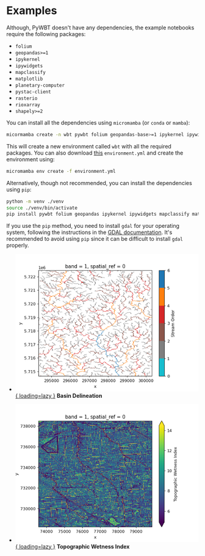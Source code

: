 # Examples

Although, PyWBT doesn't have any dependencies, the example notebooks require
the following packages:

- `folium`
- `geopandas>=1`
- `ipykernel`
- `ipywidgets`
- `mapclassify`
- `matplotlib`
- `planetary-computer`
- `pystac-client`
- `rasterio`
- `rioxarray`
- `shapely>=2`

You can install all the dependencies using `micromamba` (or `conda` or `mamba`):

``` bash
micormamba create -n wbt pywbt folium geopandas-base>=1 ipykernel ipywidgets mapclassify matplotlib-base planetary-computer pyogrio pystac-client rasterio rioxarray shapely>=2
```

This will create a new environment called `wbt` with all the required packages.
You can also download [this](https://raw.githubusercontent.com/cheginit/pywbt/main/environment.yml) `environment.yml` and create the environment using:

``` bash
micromamba env create -f environment.yml
```

Alternatively, though not recommended, you can install the dependencies using `pip`:

``` bash
python -m venv ./venv
source ./venv/bin/activate
pip install pywbt folium geopandas ipykernel ipywidgets mapclassify matplotlib planetary-computer pyogrio pystac rasterio rioxarray shapely
```

If you use the `pip` method, you need to install `gdal` for your operating system,
following the instructions in the
[GDAL documentation](https://gdal.org/en/latest/download.html). It's recommended to
avoid using `pip` since it can be difficult to install `gdal` properly.

<div class="grid cards" markdown>

- [![Basin Delineation](images/stream_order.png){ loading=lazy }](basin.ipynb "Basin Delineation")
  **Basin Delineation**

- [![Topographic Wetness Index](images/twi.png){ loading=lazy }](twi.ipynb "Topographic Wetness Index")
  **Topographic Wetness Index**

</div>
